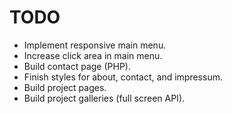 # TODO
* Implement responsive main menu.
* Increase click area in main menu.
* Build contact page (PHP).
* Finish styles for about, contact, and impressum.
* Build project pages.
* Build project galleries (full screen API).
